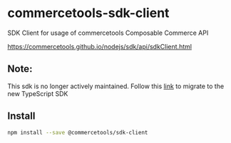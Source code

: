 # commercetools-sdk-client

SDK Client for usage of commercetools Composable Commerce API

https://commercetools.github.io/nodejs/sdk/api/sdkClient.html

## Note:

This sdk is no longer actively maintained. Follow this [link](https://www.npmjs.com/package/@commercetools/sdk-client-v2) to migrate to the new TypeScript SDK

## Install

```bash
npm install --save @commercetools/sdk-client
```
